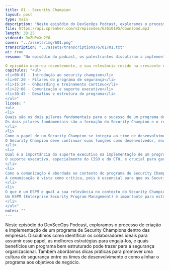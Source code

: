 ```yaml
---
title: 01 - Security Champion
layout: post
type: main
description: "Neste episódio do DevSecOps Podcast, exploramos o processo de criação e implementação de um programa de Security Champions dentro das empresas. Discutimos como identificar os colaboradores ideais para assumir esse papel, as melhores estratégias para engajá-los, e quais benefícios um programa bem estruturado pode trazer para a segurança organizacional. Também abordamos dicas práticas para promover uma cultura de segurança entre os times de desenvolvimento e como alinhar o programa aos objetivos de negócio."
file: https://api.spreaker.com/v2/episodes/63610195/download.mp3
length: 38:25
videoid: DxZUPmXu2Y8
cover: "../assets/img/601.png"
transcription: "../assets/transcriptions/6/01/01.txt"
ai: true
resumo: "No episódio do podcast, os palestrantes discutiram a implementação de um programa de "Security Champion", que visa integrar práticas de segurança em equipes de desenvolvimento. O foco foi em como formar e reconhecer esses campeões de segurança, que atuarão como intermediários entre as equipes de desenvolvimento e o time de segurança. A conversa abordou a importância de um suporte executivo, destacando que a iniciativa deve ser uma política da empresa, com apoio do CISO e do CTO.

O episódio ocorreu recentemente, e sua relevância reside na crescente necessidade de reduzir riscos no desenvolvimento de software, especialmente em empresas que buscam escalar suas práticas de segurança. Os palestrantes enfatizaram que o papel do Security Champion não deve sobrecarregar as funções principais dos desenvolvedores, mas sim complementar suas atividades. Além disso, a comunicação entre os Security Champions e o time de segurança é crucial para o sucesso do programa. A estruturação adequada desse programa é vista como um passo importante para melhorar a segurança organizacional."
capitulos: "<ul>
<li>00:01 - Introdução ao security champion</li>
<li>07:20 - Pilares do programa de segurança</li>
<li>15:24 - Onboarding e treinamento contínuo</li>
<li>22:06 - Comunicação e suporte executivo</li>
<li>30:45 - Desafios e estrutura do programa</li>
</ul>"
licoes: "
<ul>
<li>
Quais são os dois pilares fundamentais para o sucesso de um programa de Security Champion?
Os dois pilares fundamentais são a formação do Security Champion e o reconhecimento do seu trabalho, que inclui incentivos como salário melhor e bônus.
</li>
<li>
Como o papel de um Security Champion se integra ao time de desenvolvimento?
O Security Champion deve continuar suas funções como desenvolvedor, enquanto também assume responsabilidades relacionadas à segurança, como implementar boas práticas e colaborar com o time de segurança.
</li>
<li>
Qual é a importância do suporte executivo na implementação de um programa de Security Champion?
O suporte executivo, especialmente do CISO e do CTO, é crucial para garantir que a iniciativa tenha peso e seja levada a sério dentro da empresa, tornando-se uma política obrigatória.
</li>
<li>
Como a comunicação é abordada no contexto do programa de Security Champion?
A comunicação é vista como crítica, pois é essencial para que os Security Champions se conectem com o time de segurança e compartilhem feedbacks sobre o programa e suas dificuldades.
</li>
<li>
O que é um ESPM e qual a sua relevância no contexto do Security Champion?
Um ESPM (Enterprise Security Program Management) é importante para estruturar o papel do Security Champion, garantindo que ele não sobreponha suas funções principais e que o programa de segurança seja bem gerido.
</li>
</ul>"
notes: ""
---
```


Neste episódio do DevSecOps Podcast, exploramos o processo de criação e implementação de um programa de Security Champions dentro das empresas. Discutimos como identificar os colaboradores ideais para assumir esse papel, as melhores estratégias para engajá-los, e quais benefícios um programa bem estruturado pode trazer para a segurança organizacional. Também abordamos dicas práticas para promover uma cultura de segurança entre os times de desenvolvimento e como alinhar o programa aos objetivos de negócio.